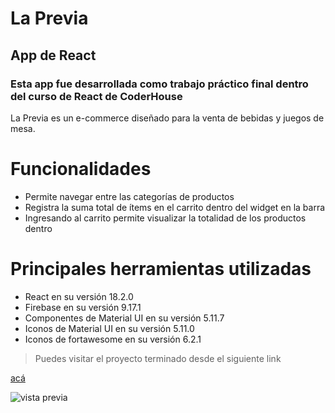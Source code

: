 # La Previa
## App de React
### Esta app fue desarrollada como trabajo práctico final dentro del curso de React de CoderHouse 

La Previa es un e-commerce diseñado para la venta de bebidas y juegos de mesa.

# Funcionalidades
* Permite navegar entre las categorías de productos
* Registra la suma total de ítems en el carrito dentro del widget en la barra
* Ingresando al carrito permite visualizar la totalidad de los productos dentro

# Principales herramientas utilizadas
* React en su versión 18.2.0
* Firebase en su versión 9.17.1
* Componentes de Material UI en su versión 5.11.7
* Iconos de Material UI en su versión 5.11.0
* Iconos de fortawesome en su versión 6.2.1

> Puedes visitar el proyecto terminado desde el siguiente link

[acá](https://phreack113.github.io/React-Talamona/)

![vista previa](https://res.cloudinary.com/dayuqc7ze/image/upload/v1676500096/laPrevia/pag_hd5hmn.png)